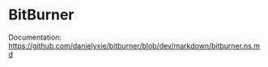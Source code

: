 # BitBurner 
Documentation: https://github.com/danielyxie/bitburner/blob/dev/markdown/bitburner.ns.md
